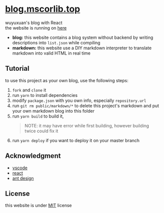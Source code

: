 # [blog.mscorlib.top](https://blog.mscorlib.top/)

wuyuxuan's blog with React  
the website is running on [here](https://blog.mscorlib.top/)

- **blog:** this website contains a blog system without backend by writing descriptions into `list.json` while compiling
- **markdown:** this website use a DIY markdown interpreter to translate markdown into valid HTML in real time

## Tutorial

to use this project as your own blog, use the following steps:

1. `fork` and `clone` it
2. run `yarn` to install dependencies
3. modify `package.json` with you own info, especially `repository.url`
4. run `git rm public/markdown/*` to delete this project's markdown and put your own markdown blog into this folder
5. run `yarn build` to build it,
   > NOTE: it may have error while first building, however building twice could fix it
6. run `yarn deploy` if you want to deploy it on your master branch

## Acknowledgment

- [vscode](https://github.com/Microsoft/vscode)
- [react](https://github.com/facebook/react)
- [ant design](https://github.com/ant-design/ant-design)

## License

this website is under [MIT](https://github.com/wu-yu-xuan/blog.mscorlib.top/blob/master/LICENSE) license
